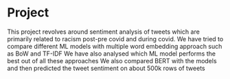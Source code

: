 # Project
This project revolves around sentiment analysis of tweets which are primarily related to racism post-pre covid and during covid. We have tried to compare different ML models with multiple word embedding approach such as BoW and TF-IDF
We have also analysed which ML model performs the best out of all these approaches
We also compared BERT with the models and then predicted the tweet sentiment on about 500k rows of tweets
